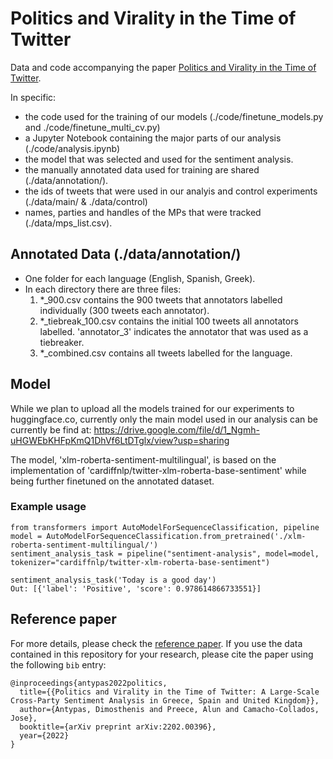 # Politics and Virality in the Time of Twitter
Data and code accompanying the paper [Politics and Virality in the Time of Twitter](https://arxiv.org/pdf/2202.00396.pdf).

In specific:
- the code used for the training of our models (./code/finetune_models.py and ./code/finetune_multi_cv.py)
- a Jupyter Notebook containing the major parts of our analysis (./code/analysis.ipynb)
- the model that was selected and used for the sentiment analysis.
- the manually annotated data used for training are shared (./data/annotation/).
- the ids of tweets that were used in our analyis and control experiments (./data/main/ & ./data/control)
- names, parties and handles of the MPs that were tracked (./data/mps_list.csv).


## Annotated Data (./data/annotation/)
- One folder for each language (English, Spanish, Greek).
- In each directory there are three files:
    1. *_900.csv  contains the 900 tweets that annotators labelled individually (300 tweets each annotator).
    2. *_tiebreak_100.csv contains the initial 100 tweets all annotators labelled. 'annotator_3' indicates the annotator that was used as a tiebreaker.
    3. *_combined.csv contains all tweets labelled for the language.


## Model
While we plan to upload all the models trained for our experiments to huggingface.co, currently only the main model used in our analysis can be currently be find at: https://drive.google.com/file/d/1_Ngmh-uHGWEbKHFpKmQ1DhVf6LtDTglx/view?usp=sharing

The model, 'xlm-roberta-sentiment-multilingual', is based on the implementation of 'cardiffnlp/twitter-xlm-roberta-base-sentiment' while being further finetuned on the annotated dataset.

### Example usage
```
from transformers import AutoModelForSequenceClassification, pipeline
model = AutoModelForSequenceClassification.from_pretrained('./xlm-roberta-sentiment-multilingual/')
sentiment_analysis_task = pipeline("sentiment-analysis", model=model, tokenizer="cardiffnlp/twitter-xlm-roberta-base-sentiment")

sentiment_analysis_task('Today is a good day')
Out: [{'label': 'Positive', 'score': 0.978614866733551}]
```

## Reference paper

For more details, please check the [reference paper](https://arxiv.org/pdf/2202.00396.pdf). If you use the data contained in this repository for your research, please cite the paper using the following `bib` entry:

```
@inproceedings{antypas2022politics,
  title={{Politics and Virality in the Time of Twitter: A Large-Scale Cross-Party Sentiment Analysis in Greece, Spain and United Kingdom}},
  author={Antypas, Dimosthenis and Preece, Alun and Camacho-Collados, Jose},
  booktitle={arXiv preprint arXiv:2202.00396},
  year={2022}
}
```
